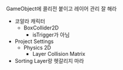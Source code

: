 GameObject에 콜리전 붙이고 레이어 관리 잘 해라

- 코알라 캐릭터
	- BoxCollider2D
		- isTrigger가 아님
- Project Settings
	- Physics 2D
		- Layer Collision Matrix
- Sorting Layer랑 헷갈리지 마라